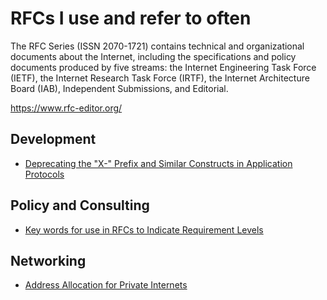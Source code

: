# RFCs I use and refer to often
The RFC Series (ISSN 2070-1721) contains technical and organizational documents about the Internet, including the specifications and policy documents produced by five streams: the Internet Engineering Task Force (IETF), the Internet Research Task Force (IRTF), the Internet Architecture Board (IAB), Independent Submissions, and Editorial.

https://www.rfc-editor.org/

## Development
- [Deprecating the "X-" Prefix and Similar Constructs in Application Protocols](https://www.rfc-editor.org/rfc/rfc6648)

## Policy and Consulting
- [Key words for use in RFCs to Indicate Requirement Levels](https://www.rfc-editor.org/rfc/rfc2119)

## Networking
- [Address Allocation for Private Internets](https://www.rfc-editor.org/rfc/rfc1918)

